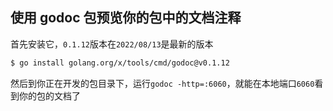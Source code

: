 
<p id="uhckaHrSP7uVaTHnTAzNcS">

## 使用 godoc 包预览你的包中的文档注释

</p>

<p id="hiAzkHyhUXycZHxJV31Cnq">

首先安装它，`0.1.12`版本在`2022/08/13`是最新的版本

</p>

<p id="fSykkXcXR7zSZAdX3AhBun">

```Bash
$ go install golang.org/x/tools/cmd/godoc@v0.1.12
```


</p>

<p id="5djrwGw4sqK5xKZStoG7sn">

然后到你正在开发的包目录下，运行`godoc -http=:6060`，就能在本地端口`6060`看到你的包的文档了

</p>
